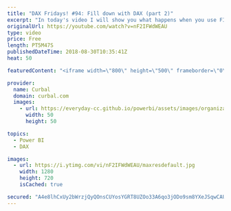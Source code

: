 ```yaml
---
title: "DAX Fridays! #94: Fill down with DAX (part 2)"
excerpt: "In today's video I will show you what happens when you use FILTER with ALL  and without.  The example used is from the previous DAX Fridays! 93 where I show you how to do a fill down in DAX: https://www.youtube.com/watch?v=vQIDJVkFW8o  Get Northwind Dataset: https://www.youtube.com/watch?v=k3NMIlLffrU"
originalUrl: https://youtube.com/watch?v=nF2IFWdWEAU
type: video
price: Free
length: PT5M47S
publishedDateTime: 2018-08-30T10:35:41Z
heat: 50

featuredContent: "<iframe width=\"800\" height=\"500\" frameborder=\"0\" src=\"https://www.youtube.com/embed/nF2IFWdWEAU\" allow=\"accelerometer; autoplay; encrypted-media; gyroscope; picture-in-picture\" allowfullscreen></iframe>"

provider:
  name: Curbal
  domain: curbal.com
  images:
    - url: https://everyday-cc.github.io/powerbi/assets/images/organizations/curbal.com-50x50.jpg
      width: 50
      height: 50

topics:
  - Power BI
  - DAX

images:
  - url: https://i.ytimg.com/vi/nF2IFWdWEAU/maxresdefault.jpg
    width: 1280
    height: 720
    isCached: true

secured: "A4e8lhCxUy2bWrzjQyQOnsCUYosYGRT8UZOo33A6qo3jODo9sm8YXeJSqwCAU7yBFr0jh2QoNCTRlRZ8GY1plQpXjcaFLpFbISTH5Q0acceu8nHDaF5Qf+vTjjO2lmIYtW/huC6kLzk7musLqZAgSk3197ciwIrnbJUg944CSOFdN+/YjRZH5gQFo6oWLn+cssAPhEeGZ7+pU/NPLl1YxLBDbtWRI0ZzZmiPF7iQguNaklXeL810KliY2cMGz6sz4bzy/flO1HAegyxDV8hrRtZ9Dw+xVIk2l9AQ+c3jBV4pGUQGAtmCmmHqZPSMQri+T+1FyN+l3+tACnLK5GjzRxbQB3cDMEC0LjtUo7vgekknNKko55Zo2SXlWdFmCm3zATu05vqLw/5j9nanmYeN3I0vzucOfdz2JYVOSEi7sgc=;98scxmWpfBzSmzebrUHJPA=="
---
```


